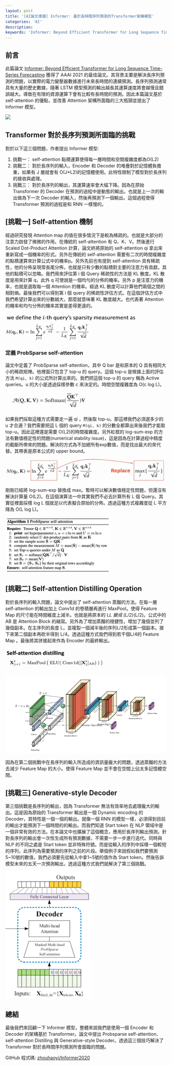 ```yaml
---
layout: post
title: '[AI論文導讀] Informer: 基於長時間序列預測的Transformer架構模型'
categories: 'AI'
description:
keywords: 'Informer: Beyond Efficient Transformer for Long Sequence Time-Series Forecasting'
---
```

## 前言
此篇論文 [Informer: Beyond Efficient Transformer for Long Sequence Time-Series Forecasting](https://arxiv.org/abs/2012.07436) 獲得了 AAAI 2021 的最佳論文。其背景主要是解決長序列預測的問題，以實際的電力變壓器數據進行未來長時間的連續預測。長序列預測通常具有大量的歷史數據，隨著 LSTM 模型預測的輸出越長其運算速度將會越慢且錯誤越大。導致在有限的資源運算下會有比較有長時間的預測。因此本篇論文基於 self-attention 的優點，並改善 Attention 架構所面臨的三大瓶頸並提出了 Informer 模型。

![](https://github.com/zhouhaoyi/Informer2020/raw/main/img/informer.png)

## Transformer 對於長序列預測所面臨的挑戰
對於以下這三個問題，作者提出 Informer 模型:

1. 挑戰一： self-attention 點積運算使得每一層時間和空間複雜度都為O(L2)
2. 挑戰二： 對於長序列的輸入，Encoder 和 Decoder 的堆疊對於記憶體負擔重，如果有 J 層就會有 O(J*L2)的記憶體使用。此特性限制了模型對於長序列的接收與處理。
3. 挑戰三： 對於長序列的輸出，其運算速率會大幅下降。因為在原始 Transformer 的 Decoder 在預測的過程中是動態的輸出。也就是上一次的輸出做為下一次 Decoder 的輸入，然後再預測下一個輸出。這個過程使得 Transformer 預測的過程是和 RNN 一樣慢的。

## [挑戰一] Self-attention 機制
經過研究發現 Attention map 的值在很多情況下是較為稀疏的。也就是大部分的注意力啟發了微微的作用。在傳統的 self-attention 有 Q、K、V。然後進行 Scaled Dot-Product Attention 計算，論文終將原始的 self-attention qi 拿出來重新寫成一個機率的形式。另外在傳統的 self-attention 需要有二次的時間複雜度的點積運算來計算公式中的機率p。另外先前也有提到 self-attention 具有稀疏性，他的分佈呈現常長尾分佈，也就是只有少數的點積對主要的注意力有貢獻。其他的點積可以忽略。我們用來評估第 i 個 Query 稀疏性的方法是 KL 散度。KL 散度是用來計算 q，此外 q 可使說是一個均勻的分佈的機率。另外 p 是注意力的機率，也就是選取每一個 Attention 的機率。經過 KL 散度可以計算他們兩個之間的相對熵。最後我們可以得到第 i 個 query 的稀疏性評估方式。在這個評估方式中我們希望計算出來的分數越大，那麼就意味著 KL 散度越大。也代表著 Attention 的機率和均勻分佈的機率其實是差得更遠的。

![](/images/posts/AI/2021/img1100724-1.png)

### 定義 ProbSparse self-attention
論文中定義了 ProbSparse self-attention，其中 Q bar 是和原本的 Q 具有相同大小的稀疏矩陣。他裡面只包含了 top-u  的 query。這個 top-u 是根據上面的評估方法 `M(qi, k)` 的公式所計算出來的。我們把這個 top-u  的 query 稱為 Active queries。u 的大小是透過採樣參數 c 來決定的。時間空間複雜度為 O(c log L)。

![](/images/posts/AI/2021/img1100724-2.png)

如果我們採取這種方式需要走一遍 qi ，然後取 top-u。那這裡我們必須選多少的 u 才合適？我們需要把這 L 個的 query `M(qi, k)` 的分數全都算出來後我們才能取 top-u。因此這裡還是需要 O(L2)的時間複雜度。另外紅框的 log-sum-exp 的方法有數值穩定性的問題(numerical stability issue)，這是因為在計算過程中精度的截斷所帶來的問題。解決的方式為不加總所有exp數值，而是找出最大的來代替。其帶表是原本公式的 upper bound。

![](/images/posts/AI/2021/img1100724-3.png)

剛剛已經將 log-sum-exp 替換成 max。暫時可以解決數值穩定性問題，但還沒有解決計算量 O(L2)。在這個演算法一中其實我們不必去計算所有 L 個 Query。其實從裡面採樣 log L 個就足以代表擬合原始的分佈。透過這種方式複雜度從 L 平方降為 O(L log L)。

![](/images/posts/AI/2021/img1100724-4.png)

## [挑戰二] Self-attention Distilling Operation
對於長序列的輸入問題，論文中提出了 self-attention 蒸餾的方法。在每一層 self-attention 的輸出加上 Conv1d 的卷積層再進行 MaxPool。使得 Feature Map 的尺寸能在時間維度上減半。也就是將原本的 L*L 變成 (L/2)*(L/2)。公式中的 AB 是 Attention Block 的縮寫。另外為了增加蒸餾的穩健性，增加了幾個並列了幾個副本。在主序列的長度 L，並複製一個減半後的序列L/2形成第一個副本。接下來第二個副本再砍半得到 L/4。透過這種方式我們得到若干個L/4的 Feature Map 。最後將其拼接起來作為 Encoder 的最終輸出。

![](/images/posts/AI/2021/img1100724-6.png)

![](/images/posts/AI/2021/img1100724-5.png)

因為在第二個挑戰中在長序列的輸入所造成的資訊量龐大的問題，透過蒸餾的方法去減少 Feature Map 的大小。使得 Feature Map 並不會在空間上佔太多記憶體空間。

## [挑戰三] Generative-style Decoder
第三個挑戰是長序列的輸出，因為 Transformer 無法有效率地去處理龐大的輸出。這是因為原始的 Transformer 輸出是一個 Dynamic encoding 的 Decoder，其特性是一個一個的輸出。就像一個 RNN 的模型一樣，必須得到目前的輸出才能預測下一個時間的的輸出。而我們知道 Start token 在 NLP 領域中是一個非常有效的方法。在本論文中也擴展了這個概念，應用於長序列輸出預測。針對長序列的輸出會一次性生成所有預測數據，不需要一步一步進行迭代。同時與 NLP 的不同之處是 Start token 並非特殊符號。而是從輸入的序列中採樣一個較短的序列，此序列為需要預測的序列之前的片段。舉個例子來說假如我們要預測5~10號的數值，我們必須要先從輸入中拿1~5號的值作為 Start token。然後告訴模型未來的五天一次預測輸出，透過這種方式我們就解決了第三個挑戰。

![](/images/posts/AI/2021/img1100724-7.png)

## 總結
最後我們來回顧一下 Informer 模型，整體來說我們是使用一個 Encoder 和 Decoder 的架構基於 Transformer。論文中提出 Probsparse self-attention、 self-attention Distilling 與 Generative-style Decoder。透過這三個技巧解決了 Transformer 對於長時間序列預測所會面臨的問題。

GitHub 程式碼: [zhouhaoyi/Informer2020](https://github.com/zhouhaoyi/Informer2020)
